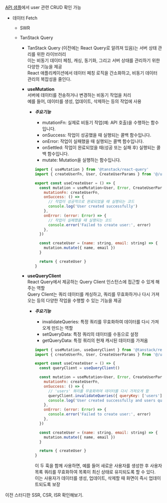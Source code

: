 [API 샘플](./kjk7034/example/study-api/)에서 user 관련 CRUD 확인 가능

- 데이터 Fetch

  - SWR
  - TanStack Query

    - TanStack Query (이전에는 React Query로 알려져 있음)는 서버 상태 관리를 위한 라이브러리<br />
      이는 비동기 데이터 페칭, 캐싱, 동기화, 그리고 서버 상태를 관리하기 위한 다양한 기능을 제공<br />
      React 애플리케이션에서 데이터 페칭 로직을 간소화하고, 비동기 데이터 관리의 복잡성을 줄인다.<br />
    - **useMutation**<br />
      서버에 데이터를 전송하거나 변경하는 비동기 작업을 처리<br />예를 들어, 데이터를 생성, 업데이트, 삭제하는 등의 작업에 사용

      - **_주요기능_**

        - mutationFn: 실제로 비동기 작업(예: API 호출)을 수행하는 함수입니다.
        - onSuccess: 작업이 성공했을 때 실행되는 콜백 함수입니다.
        - onError: 작업이 실패했을 때 실행되는 콜백 함수입니다.
        - onSettled: 작업이 완료되었을 때(성공 또는 실패 후) 실행되는 콜백 함수입니다.
        - mutate: Mutation을 실행하는 함수입니다.<br />

        ```javascript
        import { useMutation } from '@tanstack/react-query'
        import { createUserFn, User, CreateUserParams } from '@/utils/api'

        export const useCreateUser = () => {
          const mutation = useMutation<User, Error, CreateUserParams>({
            mutationFn: createUserFn,
            onSuccess: () => {
              // 작업이 성공적으로 완료되었을 때 실행되는 코드
              console.log('User created successfully')
            },
            onError: (error: Error) => {
              // 작업이 실패했을 때 실행되는 코드
              console.error('Failed to create user:', error)
            },
          })

          const createUser = (name: string, email: string) => {
            mutation.mutate({ name, email })
          }

          return { createUser }
        }
        ```

    - **useQueryClient**<br />
      React Query에서 제공하는 Query Client 인스턴스에 접근할 수 있게 해주는 역할<br />
      Query Client는 쿼리 데이터를 캐싱하고, 쿼리를 무효화하거나 다시 가져오는 등의 다양한 작업을 수행할 수 있는 기능을 제공

      - **_주요기능_**

        - invalidateQueries: 특정 쿼리를 무효화하여 데이터를 다시 가져오게 만드는 역할
        - setQueryData: 특정 쿼리의 데이터를 수동으로 설정
        - getQueryData: 특정 쿼리의 현재 캐시된 데이터를 가져옴

        ```javascript
        import { useMutation, useQueryClient } from '@tanstack/react-query'
        import { createUserFn, User, CreateUserParams } from '@/utils/api'

        export const useCreateUser = () => {
          const queryClient = useQueryClient()

          const mutation = useMutation<User, Error, CreateUserParams>({
            mutationFn: createUserFn,
            onSuccess: () => {
              // 'users' 쿼리를 무효화하여 데이터를 다시 가져오게 함
              queryClient.invalidateQueries({ queryKey: ['users'] })
              console.log('User created successfully and users query invalidated')
            },
            onError: (error: Error) => {
              console.error('Failed to create user:', error)
            },
          })

          const createUser = (name: string, email: string) => {
            mutation.mutate({ name, email })
          }

          return { createUser }
        }
        ```

        이 두 훅을 함께 사용하면, 예를 들어 새로운 사용자를 생성한 후 사용자 목록 쿼리를 무효화하여 목록이 최신 상태로 유지되도록 할 수 있다.<br />
        이는 사용자가 데이터를 생성, 업데이트, 삭제할 때 화면이 즉시 업데이트되도록 보장

이전 스터디한 SSR, CSR, ISR 확인해보기.

